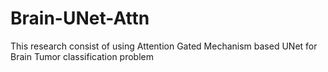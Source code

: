 # Brain-UNet-Attn
This research consist of using Attention Gated Mechanism based UNet for Brain Tumor classification problem
